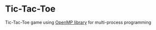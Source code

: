 **Tic-Tac-Toe**
=============

Tic-Tac-Toe game using [OpenMP library](https://www.openmp.org/) for multi-process programming 

